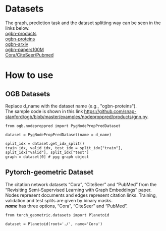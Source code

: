 # Datasets
The graph, prediction task and the dataset splitting way can be seen in the links below.  
[ogbn-products](https://ogb.stanford.edu/docs/nodeprop/#ogbn-products)  
[ogbn-proteins](https://ogb.stanford.edu/docs/nodeprop/#ogbn-proteins)   
[ogbn-arxiv](https://ogb.stanford.edu/docs/nodeprop/#ogbn-arxiv)     
[ogbn-papers100M](https://ogb.stanford.edu/docs/nodeprop/#ogbn-papers100M)   
[Cora/CiteSeer/Pubmed](https://pytorch-geometric.readthedocs.io/en/latest/modules/datasets.html#torch_geometric.datasets.Planetoid)   

# How to use
## OGB Datasets
Replace d_name with  the dataset name (e.g., "ogbn-proteins").  
The sample code is shown in this link https://github.com/snap-stanford/ogb/blob/master/examples/nodeproppred/products/gnn.py.

```
from ogb.nodeproppred import PygNodePropPredDataset

dataset = PygNodePropPredDataset(name = d_name) 

split_idx = dataset.get_idx_split()
train_idx, valid_idx, test_idx = split_idx["train"], split_idx["valid"], split_idx["test"]
graph = dataset[0] # pyg graph object
```

## Pytorch-geometric Dataset
The citation network datasets “Cora”, “CiteSeer” and “PubMed” from the “Revisiting Semi-Supervised Learning with Graph Embeddings” paper. Nodes represent documents and edges represent citation links. Training, validation and test splits are given by binary masks.  
***name*** has three options, “Cora”, “CiteSeer” and “PubMed”.  
```
from torch_geometric.datasets import Planetoid

dataset = Planetoid(root='./', name='Cora') 
```
